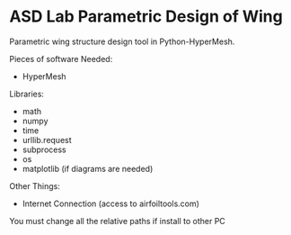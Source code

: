 # ASD Lab Parametric Design of Wing
Parametric wing structure design tool in Python-HyperMesh.

Pieces of software Needed:
- HyperMesh

Libraries:
- math
- numpy
- time
- urllib.request
- subprocess
- os
- matplotlib (if diagrams are needed)

Other Things:
- Internet Connection (access to airfoiltools.com)

You must change all the relative paths if install to other PC
